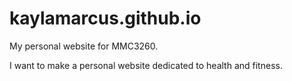 kaylamarcus.github.io
=====================

My personal website for MMC3260.

I want to make a personal website dedicated to health and fitness. 
